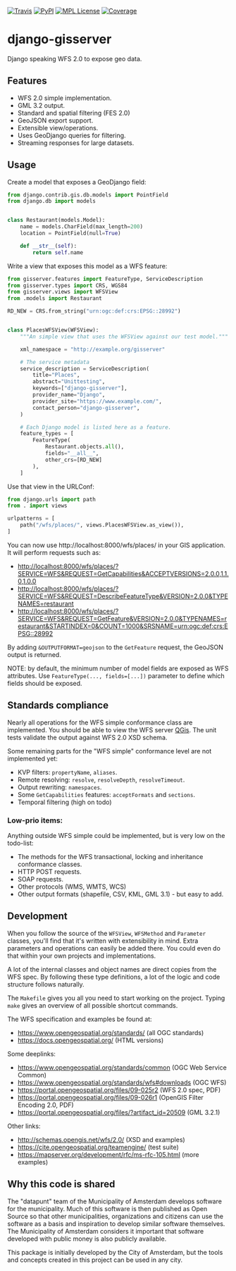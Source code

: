 [![Travis](https://img.shields.io/travis/amsterdam/django-gisserver.svg)](http://travis-ci.org/amsterdam/django-gisserver)
[![PyPI](https://img.shields.io/pypi/v/django-gisserver.svg)](https://pypi.python.org/pypi/django-gisserver)
[![MPL License](https://img.shields.io/badge/license-MPL%202.0-blue.svg)](https://pypi.python.org/pypi/django-gisserver)
[![Coverage](https://img.shields.io/codecov/c/github/amsterdam/django-gisserver/master.svg)](https://codecov.io/github/amsterdam/django-gisserver?branch=master)

# django-gisserver

Django speaking WFS 2.0 to expose geo data.

## Features

* WFS 2.0 simple implementation.
* GML 3.2 output.
* Standard and spatial filtering (FES 2.0)
* GeoJSON export support.
* Extensible view/operations.
* Uses GeoDjango queries for filtering.
* Streaming responses for large datasets.

## Usage

Create a model that exposes a GeoDjango field:

```python
from django.contrib.gis.db.models import PointField
from django.db import models


class Restaurant(models.Model):
    name = models.CharField(max_length=200)
    location = PointField(null=True)

    def __str__(self):
        return self.name
```

Write a view that exposes this model as a WFS feature:

```python
from gisserver.features import FeatureType, ServiceDescription
from gisserver.types import CRS, WGS84
from gisserver.views import WFSView
from .models import Restaurant

RD_NEW = CRS.from_string("urn:ogc:def:crs:EPSG::28992")


class PlacesWFSView(WFSView):
    """An simple view that uses the WFSView against our test model."""

    xml_namespace = "http://example.org/gisserver"

    # The service metadata
    service_description = ServiceDescription(
        title="Places",
        abstract="Unittesting",
        keywords=["django-gisserver"],
        provider_name="Django",
        provider_site="https://www.example.com/",
        contact_person="django-gisserver",
    )

    # Each Django model is listed here as a feature.
    feature_types = [
        FeatureType(
            Restaurant.objects.all(),
            fields="__all__",
            other_crs=[RD_NEW]
        ),
    ]
```

Use that view in the URLConf:

```python
from django.urls import path
from . import views

urlpatterns = [
    path("/wfs/places/", views.PlacesWFSView.as_view()),
]
```

You can now use http://localhost:8000/wfs/places/ in your GIS application.
It will perform requests such as:

* <http://localhost:8000/wfs/places/?SERVICE=WFS&REQUEST=GetCapabilities&ACCEPTVERSIONS=2.0.0,1.1.0,1.0.0>
* <http://localhost:8000/wfs/places/?SERVICE=WFS&REQUEST=DescribeFeatureType&VERSION=2.0.0&TYPENAMES=restaurant>
* <http://localhost:8000/wfs/places/?SERVICE=WFS&REQUEST=GetFeature&VERSION=2.0.0&TYPENAMES=restaurant&STARTINDEX=0&COUNT=1000&SRSNAME=urn:ogc:def:crs:EPSG::28992>

By adding `&OUTPUTFORMAT=geojson` to the `GetFeature` request, the GeoJSON output is returned.

NOTE: by default, the minimum number of model fields are exposed as WFS attributes.
Use `FeatureType(..., fields=[...])` parameter to define which fields should be exposed.

## Standards compliance

Nearly all operations for the WFS simple conformance class are implemented.
You should be able to view the WFS server [QGis](https://qgis.org/).
The unit tests validate the output against WFS 2.0 XSD schema.

Some remaining parts for the "WFS simple" conformance level are not implemented yet:

* KVP filters: `propertyName`, `aliases`.
* Remote resolving: `resolve`, `resolveDepth`, `resolveTimeout`.
* Output rewriting: `namespaces`.
* Some `GetCapabilities` features: `acceptFormats` and `sections`.
* Temporal filtering (high on todo)

### Low-prio items:

Anything outside WFS simple could be implemented, but is very low on the todo-list:

* The methods for the WFS transactional, locking and inheritance conformance classes.
* HTTP POST requests.
* SOAP requests.
* Other protocols (WMS, WMTS, WCS)
* Other output formats (shapefile, CSV, KML, GML 3.1) - but easy to add.

## Development

When you follow the source of the `WFSView`, `WFSMethod` and `Parameter` classes,
you'll find that it's written with extensibility in mind. Extra parameters and operations
can easily be added there. You could even do that within your own projects and implementations.

A lot of the internal classes and object names are direct copies from the WFS spec.
By following these type definitions, a lot of the logic and code structure follows naturally.

The `Makefile` gives you all you need to start working on the project.
Typing `make` gives an overview of all possible shortcut commands.

The WFS specification and examples be found at:

* <https://www.opengeospatial.org/standards/> (all OGC standards)
* <https://docs.opengeospatial.org/> (HTML versions)

Some deeplinks:

* <https://www.opengeospatial.org/standards/common> (OGC Web Service Common)
* <https://www.opengeospatial.org/standards/wfs#downloads> (OGC WFS)
* <https://portal.opengeospatial.org/files/09-025r2> (WFS 2.0 spec, PDF)
* <https://portal.opengeospatial.org/files/09-026r1> (OpenGIS Filter Encoding 2.0, PDF)
* <https://portal.opengeospatial.org/files/?artifact_id=20509> (GML 3.2.1)

Other links:

* <http://schemas.opengis.net/wfs/2.0/> (XSD and examples)
* <https://cite.opengeospatial.org/teamengine/> (test suite)
* <https://mapserver.org/development/rfc/ms-rfc-105.html> (more examples)


## Why this code is shared

The "datapunt" team of the Municipality of Amsterdam develops software for the municipality.
Much of this software is then published as Open Source so that other municipalities,
organizations and citizens can use the software as a basis and inspiration to develop
similar software themselves. The Municipality of Amsterdam considers it important that
software developed with public money is also publicly available.

This package is initially developed by the City of Amsterdam, but the tools
and concepts created in this project can be used in any city.
